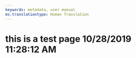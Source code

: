```yaml
---
keywords: metadata, user manual
ms.translationtype: Human Translation
---
```

# this is a test page 10/28/2019 11:28:12 AM